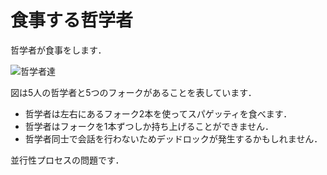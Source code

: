 # 食事する哲学者

哲学者が食事をします．

![哲学者達](https://upload.wikimedia.org/wikipedia/commons/thumb/7/7b/An_illustration_of_the_dining_philosophers_problem.png/231px-An_illustration_of_the_dining_philosophers_problem.png)

図は5人の哲学者と5つのフォークがあることを表しています．
- 哲学者は左右にあるフォーク2本を使ってスパゲッティを食べます．
- 哲学者はフォークを1本ずつしか持ち上げることができません．
- 哲学者同士で会話を行わないためデッドロックが発生するかもしれません．

並行性プロセスの問題です．
